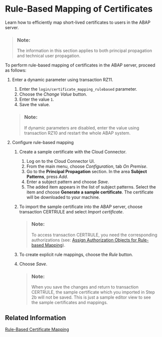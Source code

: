 <!-- loio4f8540f4c01f447992ef2f3dff8ab4dd -->

# Rule-Based Mapping of Certificates

Learn how to efficiently map short-lived certificates to users in the ABAP server.

> ### Note:  
> The information in this section applies to both principal propagation and technical user propagation.

To perform rule-based mapping of certificates in the ABAP server, proceed as follows:

1.  Enter a dynamic parameter using transaction RZ11.

    1.  Enter the `login/certificate_mapping_rulebased` parameter.
    2.  Choose the *Change Value* button.
    3.  Enter the value `1`.
    4.  Save the value.

    > ### Note:  
    > If dynamic parameters are disabled, enter the value using transaction RZ10 and restart the whole ABAP system.

2.  Configure rule-based mapping
    1.  Create a sample certificate with the Cloud Connector.
        1.  Log on to the Cloud Connector UI.
        2.  From the main menu, choose *Configuration*, tab *On Premise*.
        3.  Go to the **Principal Propagation** section. In the area **Subject Patterns**, press *Add*.
        4.  Enter a subject pattern and choose *Save*.
        5.  The added item appears in the list of subject patterns. Select the item and choose **Generate a sample certificate**. The certificate will be downloaded to your machine.

    2.  To import the sample certificate into the ABAP server, choose transaction CERTRULE and select *Import certificate*.

        > ### Note:  
        > To access transaction CERTRULE, you need the corresponding authorizations \(see: [Assign Authorization Objects for Rule-based Mapping](assign-authorization-objects-for-rule-based-mapping-0ef22ae.md)\).

    3.  To create explicit rule mappings, choose the *Rule* button.
    4.  Choose *Save*.

        > ### Note:  
        > When you save the changes and return to transaction CERTRULE, the sample certificate which you imported in Step 2b will not be saved. This is just a sample editor view to see the sample certificates and mappings.





## Related Information

[Rule-Based Certificate Mapping](https://help.sap.com/viewer/d528eef3dca14679bcb47b069aa17a9d/7.51.0/en-US/c830fd902dc8473b9e59db1576cc784b.html)

